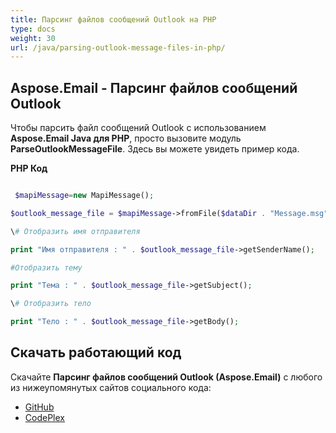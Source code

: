 ```yaml
---
title: Парсинг файлов сообщений Outlook на PHP
type: docs
weight: 30
url: /java/parsing-outlook-message-files-in-php/
---
```


## **Aspose.Email - Парсинг файлов сообщений Outlook**
Чтобы парсить файл сообщений Outlook с использованием **Aspose.Email Java для PHP**, просто вызовите модуль **ParseOutlookMessageFile**. Здесь вы можете увидеть пример кода.

**PHP Код**

``` php

 $mapiMessage=new MapiMessage();

$outlook_message_file = $mapiMessage->fromFile($dataDir . "Message.msg");

\# Отобразить имя отправителя

print "Имя отправителя : " . $outlook_message_file->getSenderName();

#Отобразить тему

print "Тема : " . $outlook_message_file->getSubject();

\# Отобразить тело

print "Тело : " . $outlook_message_file->getBody();

```
## **Скачать работающий код**
Скачайте **Парсинг файлов сообщений Outlook (Aspose.Email)** с любого из нижеупомянутых сайтов социального кода:

- [GitHub](https://github.com/aspose-email/Aspose.Email-for-Java/blob/master/Plugins/Aspose_Email_Java_for_PHP/src/aspose/email/ProgrammingOutlook/WorkingWithOutlookMessageFiles/ParseOutlookMessageFile.php)
- [CodePlex](https://archive.codeplex.com/?p=asposeemailjavaphp#src/aspose/email/ProgrammingOutlook/WorkingWithOutlookMessageFiles/ParseOutlookMessageFile.php)